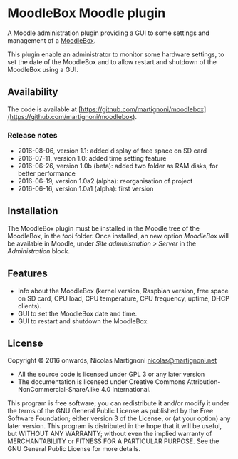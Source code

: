 # MoodleBox Moodle plugin

A Moodle administration plugin providing a GUI to some settings and management of a [MoodleBox](https://github.com/martignoni/make-moodlebox).

This plugin enable an administrator to monitor some hardware settings, to set the date of the MoodleBox and to allow restart and shutdown of the MoodleBox using a GUI.

## Availability

The code is available at [https://github.com/martignoni/moodlebox](https://github.com/martignoni/moodlebox).

### Release notes

* 2016-08-06, version 1.1: added display of free space on SD card
* 2016-07-11, version 1.0: added time setting feature
* 2016-06-26, version 1.0b (beta): added two folder as RAM disks, for better performance
* 2016-06-19, version 1.0a2 (alpha): reorganisation of project
* 2016-06-16, version 1.0a1 (alpha): first version

## Installation

The MoodleBox plugin must be installed in the Moodle tree of the MoodleBox, in the _tool_ folder. Once installed, an new option _MoodleBox_ will be available in Moodle, under _Site administration > Server_ in the _Administration_ block.

## Features

* Info about the MoodleBox (kernel version, Raspbian version, free space on SD card, CPU load, CPU temperature, CPU frequency, uptime, DHCP clients).
* GUI to set the MoodleBox date and time.
* GUI to restart and shutdown the MoodleBox.

## License

Copyright © 2016 onwards, Nicolas Martignoni <nicolas@martignoni.net>

* All the source code is licensed under GPL 3 or any later version
* The documentation is licensed under Creative Commons Attribution-NonCommercial-ShareAlike 4.0 International.

This program is free software; you can redistribute it and/or modify it under the terms of the GNU General Public License as published by the Free Software Foundation; either version 3 of the License, or (at your option) any later version. This program is distributed in the hope that it will be useful, but WITHOUT ANY WARRANTY; without even the implied warranty of MERCHANTABILITY or FITNESS FOR A PARTICULAR PURPOSE. See the GNU General Public License for more details.


